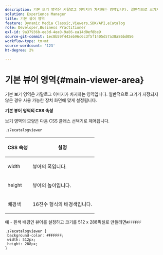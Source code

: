 ```yaml
---
description: 기본 보기 영역은 카탈로그 이미지가 차지하는 영역입니다. 일반적으로 크기가 지정되지 않은 경우 사용 가능한 장치 화면에 맞게 설정됩니다.
solution: Experience Manager
title: 기본 뷰어 영역
feature: Dynamic Media Classic,Viewers,SDK/API,eCatalog
role: Developer,Business Practitioner
exl-id: 9a37936b-ee3d-4ea0-9a86-ea14d0ef8be9
source-git-commit: 1ec8b59f442eb96c6c3f5f1405d57a38a86bd056
workflow-type: tm+mt
source-wordcount: '123'
ht-degree: 2%

---
```


# 기본 뷰어 영역{#main-viewer-area}

기본 보기 영역은 카탈로그 이미지가 차지하는 영역입니다. 일반적으로 크기가 지정되지 않은 경우 사용 가능한 장치 화면에 맞게 설정됩니다.

<!--<a id="section_061E550C1C1D4DB2BD663A898895B38C"></a>-->

**기본 뷰어 영역의 CSS 속성**

보기 영역의 모양은 다음 CSS 클래스 선택기로 제어됩니다.

```
.s7ecatalogviewer
```

<table id="table_94EE3F5BBE4547C0B4943471CEE7EDE4"> 
 <thead> 
  <tr> 
   <th colname="col1" class="entry"> <p> CSS 속성 </p> </th> 
   <th colname="col2" class="entry"> <p>설명 </p> </th> 
  </tr> 
 </thead>
 <tbody> 
  <tr> 
   <td colname="col1"> <p> <span class="codeph"> width </span> </p> </td> 
   <td colname="col2"> <p>뷰어의 폭입니다. </p> </td> 
  </tr> 
  <tr> 
   <td colname="col1"> <p> <span class="codeph"> height </span> </p> </td> 
   <td colname="col2"> <p>뷰어의 높이입니다. </p> </td> 
  </tr> 
  <tr> 
   <td colname="col1"> <p> <span class="codeph"> 배경색  </span> </p> </td> 
   <td colname="col2"> <p> 16진수 형식의 배경색입니다. </p> </td> 
  </tr> 
 </tbody> 
</table>

예 - 흰색 배경인 뷰어를 설정하고 크기를 512 x 288픽셀로 만들려면`#FFFFFF`

```
.s7ecatalogviewer { 
 background-color: #FFFFFF; 
 width: 512px; 
 height: 288px;  
}
```
